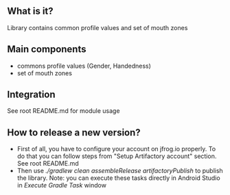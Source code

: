 ## What is it?
Library contains common profile values and set of mouth zones

## Main components
* commons profile values (Gender, Handedness)
* set of mouth zones

## Integration

See root README.md for module usage

## How to release a new version?
* First of all, you have to configure your account on jfrog.io properly.
To do that you can follow steps from "Setup Artifactory account" section. See root README.md 
* Then use _./gradlew clean assembleRelease artifactoryPublish_ to publish the library.
Note: you can execute these tasks directly in Android Studio in _Execute Gradle Task_ window
